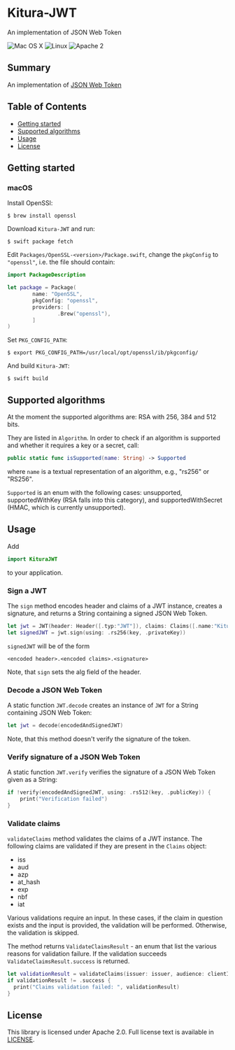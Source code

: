 # Kitura-JWT
An implementation of JSON Web Token

![Mac OS X](https://img.shields.io/badge/os-Mac%20OS%20X-green.svg?style=flat)
![Linux](https://img.shields.io/badge/os-linux-green.svg?style=flat)
![Apache 2](https://img.shields.io/badge/license-Apache2-blue.svg?style=flat)

## Summary
An implementation of [JSON Web Token](https://tools.ietf.org/html/rfc7519)

## Table of Contents
* [Getting started](#getting-started)
* [Supported algorithms](#supported-algorithms)
* [Usage](#usage)
* [License](#license)

## Getting started

### macOS

Install OpenSSl:

```
$ brew install openssl
```

Download `Kitura-JWT` and run:

```
$ swift package fetch
```

Edit `Packages/OpenSSL-<version>/Package.swift`, change the `pkgConfig` to `"openssl"`, i.e. the file should contain:

```swift
import PackageDescription

let package = Package(
        name: "OpenSSL",
        pkgConfig: "openssl",
        providers: [
                .Brew("openssl"),
        ]
)
```

Set `PKG_CONFIG_PATH`:

```
$ export PKG_CONFIG_PATH=/usr/local/opt/openssl/ib/pkgconfig/
```

And build `Kitura-JWT`:

```
$ swift build
```


## Supported algorithms
At the moment the supported algorithms are: RSA with 256, 384 and 512 bits.

They are listed in `Algorithm`. In order to check if an algorithm is supported and whether it requires a key or a secret, call:
``` swift
public static func isSupported(name: String) -> Supported
```
where `name` is a textual representation of an algorithm, e.g., "rs256" or "RS256".

`Supported` is an enum with the following cases: unsupported, supportedWithKey (RSA falls into this category), and supportedWithSecret (HMAC, which is currently unsupported).

## Usage


Add

```swift
import KituraJWT
```
to your application.

### Sign a JWT

The `sign` method encodes header and claims of a JWT instance, creates a signature, and returns a String containing a signed JSON Web Token.

```swift
let jwt = JWT(header: Header([.typ:"JWT"]), claims: Claims([.name:"Kitura"]))
let signedJWT = jwt.sign(using: .rs256(key, .privateKey))
```
`signedJWT` will be of the form
```
<encoded header>.<encoded claims>.<signature>
```
Note, that `sign` sets the alg field of the header.

### Decode a JSON Web Token

A static function `JWT.decode` creates an instance of `JWT` for a String containing JSON Web Token:

``` swift
let jwt = decode(encodedAndSignedJWT)
```
Note, that this method doesn't verify the signature of the token.

### Verify signature of a JSON Web Token

A static function `JWT.verify` verifies the signature of a JSON Web Token given as a String:

```swift
if !verify(encodedAndSignedJWT, using: .rs512(key, .publicKey)) {
    print("Verification failed")
}
```

### Validate claims

`validateClaims` method validates the claims of a JWT instance.
The following claims are validated if they are present in the `Claims` object:
  - iss
  - aud
  - azp
  - at_hash
  - exp
  - nbf
  - iat

Various validations require an input. In these cases, if the claim in question exists and the input
is provided, the validation will be performed. Otherwise, the validation is skipped.

The method returns `ValidateClaimsResult` - an enum that list the various reasons for validation failure.
If the validation succeeds `ValidateClaimsResult.success` is returned.

```swift
let validationResult = validateClaims(issuer: issuer, audience: clientID, accessToken: accessToken)
if validationResult != .success {
  print("Claims validation failed: ", validationResult)
}
```


## License
This library is licensed under Apache 2.0. Full license text is available in [LICENSE](LICENSE.txt).
